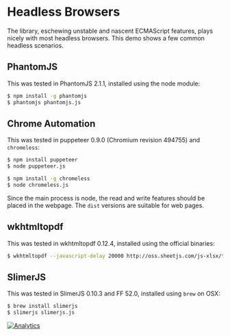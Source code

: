 # Headless Browsers

The library, eschewing unstable and nascent ECMAScript features, plays nicely
with most headless browsers.  This demo shows a few common headless scenarios.

## PhantomJS

This was tested in PhantomJS 2.1.1, installed using the node module:

```bash
$ npm install -g phantomjs
$ phantomjs phantomjs.js
```

## Chrome Automation

This was tested in puppeteer 0.9.0 (Chromium revision 494755) and `chromeless`:

```bash
$ npm install puppeteer
$ node puppeteer.js

$ npm install -g chromeless
$ node chromeless.js
```

Since the main process is node, the read and write features should be placed in
the webpage.  The `dist` versions are suitable for web pages.


## wkhtmltopdf

This was tested in wkhtmltopdf 0.12.4, installed using the official binaries:

```bash
$ wkhtmltopdf --javascript-delay 20000 http://oss.sheetjs.com/js-xlsx/tests/ test.pdf
```

## SlimerJS

This was tested in SlimerJS 0.10.3 and FF 52.0, installed using `brew` on OSX:

```bash
$ brew install slimerjs
$ slimerjs slimerjs.js
```

[![Analytics](https://ga-beacon.appspot.com/UA-36810333-1/SheetJS/js-xlsx?pixel)](https://github.com/SheetJS/js-xlsx)
